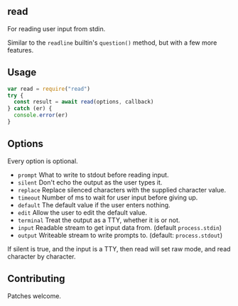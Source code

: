 ## read

For reading user input from stdin.

Similar to the `readline` builtin's `question()` method, but with a
few more features.

## Usage

```javascript
var read = require("read")
try {
  const result = await read(options, callback)
} catch (er) {
  console.error(er)
}
```

## Options

Every option is optional.

* `prompt` What to write to stdout before reading input.
* `silent` Don't echo the output as the user types it.
* `replace` Replace silenced characters with the supplied character value.
* `timeout` Number of ms to wait for user input before giving up.
* `default` The default value if the user enters nothing.
* `edit` Allow the user to edit the default value.
* `terminal` Treat the output as a TTY, whether it is or not.
* `input` Readable stream to get input data from. (default `process.stdin`)
* `output` Writeable stream to write prompts to. (default: `process.stdout`)

If silent is true, and the input is a TTY, then read will set raw
mode, and read character by character.

## Contributing

Patches welcome.
